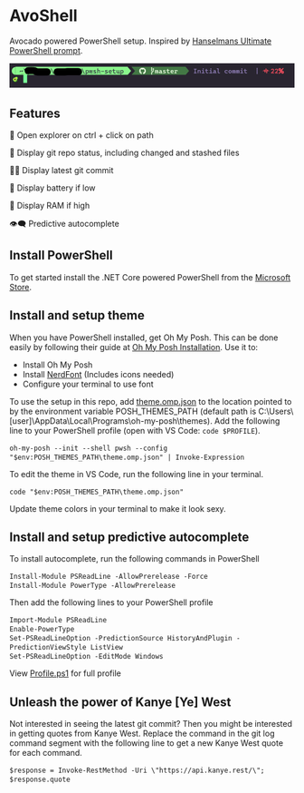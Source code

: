 # AvoShell

Avocado powered PowerShell setup. Inspired by [Hanselmans Ultimate PowerShell prompt](https://www.hanselman.com/blog/my-ultimate-powershell-prompt-with-oh-my-posh-and-the-windows-terminal?fbclid=IwAR0O6er7XgH5zY1oC6lCwK7ICjfqJvY8lTkvmwkAltPxeSFlyYEs23N3Y9E).

![Image of terminal with AvoShell setup](./AvoShellScreenshot.png)

## Features

📂 Open explorer on ctrl + click on path

📜 Display git repo status, including changed and stashed files

💁‍♀️ Display latest git commit

🔋 Display battery if low 

💽 Display RAM if high

👁️‍🗨️ Predictive autocomplete

## Install PowerShell

To get started install the .NET Core powered PowerShell from the [Microsoft Store](https://apps.microsoft.com/store/detail/powershell/9MZ1SNWT0N5D?hl=en-us&gl=us).

## Install and setup theme

When you have PowerShell installed, get Oh My Posh. This can be done easily by following their guide at [Oh My Posh Installation](https://ohmyposh.dev/docs/installation/windows). Use it to: 
* Install Oh My Posh
* Install [NerdFont](https://www.nerdfonts.com/font-downloads) (Includes icons needed)
* Configure your terminal to use font

To use the setup in this repo, add [theme.omp.json](./theme.omp.json) to the location pointed to by the environment variable POSH_THEMES_PATH (default path is C:\Users\\[user]\AppData\Local\Programs\oh-my-posh\themes). Add the following line to your PowerShell profile (open with VS Code: `code $PROFILE`).

```
oh-my-posh --init --shell pwsh --config "$env:POSH_THEMES_PATH\theme.omp.json" | Invoke-Expression
```

To edit the theme in VS Code, run the following line in your terminal.

```
code "$env:POSH_THEMES_PATH\theme.omp.json"
```

Update theme colors in your terminal to make it look sexy.

## Install and setup predictive autocomplete

To install autocomplete, run the following commands in PowerShell

```
Install-Module PSReadLine -AllowPrerelease -Force
Install-Module PowerType -AllowPrerelease
```

Then add the following lines to your PowerShell profile

```
Import-Module PSReadLine
Enable-PowerType
Set-PSReadLineOption -PredictionSource HistoryAndPlugin -PredictionViewStyle ListView
Set-PSReadLineOption -EditMode Windows
```

View [Profile.ps1](./Profile.ps1) for full profile

## Unleash the power of Kanye [Ye] West

Not interested in seeing the latest git commit? Then you might be interested in getting quotes from Kanye West. Replace the command in the git log command segment with the following line to get a new Kanye West quote for each command.

```
$response = Invoke-RestMethod -Uri \"https://api.kanye.rest/\"; $response.quote
```
